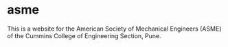 # asme
This is a website for the American Society of Mechanical Engineers (ASME) of the Cummins College of Engineering Section, Pune.
